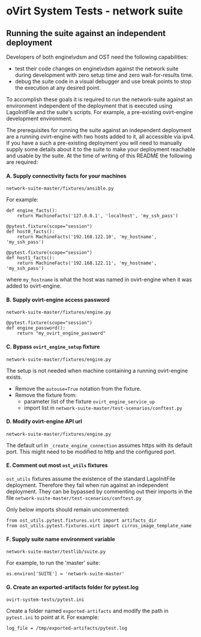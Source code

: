 # oVirt System Tests - network suite

## Running the suite against an independent deployment

Developers of both engine\vdsm and OST need the following capabilities:

* test their code changes on engine\vdsm against the network suite during
  development with zero setup time and zero wait-for-results time.
* debug the suite code in a visual debugger and use break points to stop
  the execution at any desired point.

To accomplish these goals it is required to run the network-suite against an
environment independent of the deployment that is executed using LagoInitFile
and the suite's scripts. For example, a pre-existing ovirt-engine development
environment.

The prerequisites for running the suite against an independent deployment are
a running ovirt-engine with two hosts added to it, all accessible via ipv4.
If you have a such a pre-existing deployment you will need to manually supply
some details about it to the suite to make your deployment reachable and usable
by the suite.
At the time of writing of this README the following are required:

#### A. Supply connectivity facts for your machines
`network-suite-master/fixtures/ansible.py`

For example:
```
def engine_facts():
    return MachineFacts('127.0.0.1', 'localhost', 'my_ssh_pass')

@pytest.fixture(scope="session")
def host0_facts():
    return MachineFacts('192.168.122.10', 'my_hostname', 'my_ssh_pass')

@pytest.fixture(scope="session")
def host1_facts():
    return MachineFacts('192.168.122.11', 'my_hostname', 'my_ssh_pass')
```
where `my_hostname` is what the host was named in ovirt-engine when it was
added to ovirt-engine.

#### B. Supply ovirt-engine access password
`network-suite-master/fixtures/engine.py`
```
@pytest.fixture(scope="session")
def engine_password():
    return "my_ovirt_engine_password"
```

#### C. Bypass `ovirt_engine_setup` fixture
`network-suite-master/fixtures/engine.py`

The setup is not needed when machine containing a running ovirt-engine exists.
* Remove the `autouse=True` notation from the fixture.
* Remove the fixture from:
  * parameter list of the fixture `ovirt_engine_service_up`
  * import list in `network-suite-master/test-scenarios/conftest.py`

#### D. Modify ovirt-engine API url
`network-suite-master/fixtures/engine.py`

The default url in `_create_engine_connection` assumes https with its default
port. This might need to be modified to http and the configured port.

#### E. Comment out most `ost_utils` fixtures
`ost_utils` fixtures assume the existence of the standard LagoInitFile
deployment. Therefore they fail when run against an independent deployment.
They can be bypassed by commenting out their imports in the file
`network-suite-master/test-scenarios/conftest.py`

Only below imports should remain uncommented:
```
from ost_utils.pytest.fixtures.virt import artifacts_dir
from ost_utils.pytest.fixtures.virt import cirros_image_template_name
```

#### F. Supply suite name environment variable
`network-suite-master/testlib/suite.py`

For example, to run the 'master' suite:
```
os.environ['SUITE'] = 'network-suite-master'
```

#### G. Create an exported-artifacts folder for pytest.log
`ovirt-system-tests/pytest.ini`

Create a folder named `exported-artifacts` and modify the path in `pytest.ini`
to point at it. For example:
```
log_file = /tmp/exported-artifacts/pytest.log
```